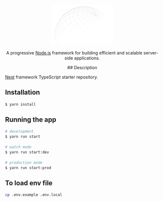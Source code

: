 <p align="center">
  <a href="https://github.com/seaesa/spend-management/" target="blank"><img src="/client/public/globe.svg" width="200" alt="Logo" /></a>
</p> 

  <p align="center">A progressive <a href="http://nodejs.org" target="_blank">Node.js</a> framework for building efficient and scalable server-side applications.</p>
    <p align="center"> 
## Description

[Nest](https://github.com/nestjs/nest) framework TypeScript starter repository.

## Installation

```bash
$ yarn install
```

## Running the app

```bash
# development
$ yarn run start

# watch mode
$ yarn run start:dev

# production mode
$ yarn run start:prod
```

## To load env file
```bash
cp .env.example .env.local
```
